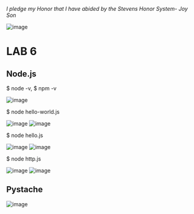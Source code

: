  *I pledge my Honor that I have abided by the Stevens Honor System- Joy Son*
 
 ![image](https://user-images.githubusercontent.com/98338109/230746709-7b3337a7-178b-43b0-9198-3cb774eb446a.png)

# LAB 6

## Node.js

$ node -v, $ npm -v

![image](https://user-images.githubusercontent.com/98338109/230746732-170ba858-d9b8-4b9e-a526-d93874bbcebd.png)

$ node hello-world.js

![image](https://user-images.githubusercontent.com/98338109/230746765-11e3e56f-f3ef-42b2-ad26-b04557ff6402.png)
![image](https://user-images.githubusercontent.com/98338109/230746796-77e06aa3-68ae-458b-b67c-4a0798e9518e.png)

$ node hello.js

![image](https://user-images.githubusercontent.com/98338109/230746871-e781fa73-bbed-4a72-8de0-691f8012d055.png)
![image](https://user-images.githubusercontent.com/98338109/230746855-e1783f02-4f77-4d3e-a8f7-6f8cf02a7230.png)

$ node http.js

![image](https://user-images.githubusercontent.com/98338109/230746889-2db02b58-10c8-4eea-93d5-a806cf3133d5.png)
![image](https://user-images.githubusercontent.com/98338109/230746883-73446f3d-cce4-4bc2-ba52-3ae9881a43d4.png)

## Pystache

![image](https://user-images.githubusercontent.com/98338109/230746976-10ce9980-1035-41ff-a53b-20cda6b36232.png)
